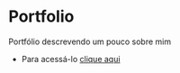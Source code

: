 # Portfolio
Portfólio descrevendo um pouco sobre mim
* Para acessá-lo [clique aqui](https://gahcorrea.github.io/Portfolio/)